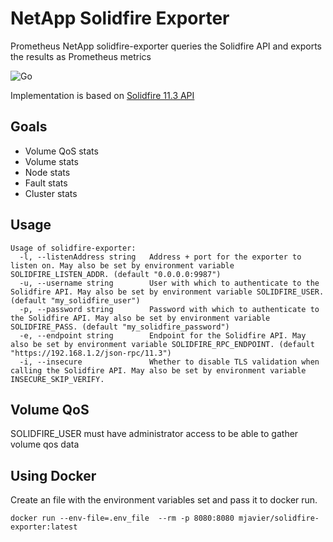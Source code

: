 # NetApp Solidfire Exporter

Prometheus NetApp solidfire-exporter queries the Solidfire API and exports the results as Prometheus metrics

![Go](https://github.com/mjavier2k/solidfire-exporter/workflows/Go/badge.svg?event=push)

Implementation is based on [Solidfire 11.3 API](https://library.netapp.com/ecm/ecm_download_file/ECMLP2856155)

## Goals
- Volume QoS stats
- Volume stats
- Node stats
- Fault stats
- Cluster stats

## Usage

```
Usage of solidfire-exporter:
  -l, --listenAddress string   Address + port for the exporter to listen on. May also be set by environment variable SOLIDFIRE_LISTEN_ADDR. (default "0.0.0.0:9987")
  -u, --username string        User with which to authenticate to the Solidfire API. May also be set by environment variable SOLIDFIRE_USER. (default "my_solidfire_user")
  -p, --password string        Password with which to authenticate to the Solidfire API. May also be set by environment variable SOLIDFIRE_PASS. (default "my_solidfire_password")
  -e, --endpoint string        Endpoint for the Solidfire API. May also be set by environment variable SOLIDFIRE_RPC_ENDPOINT. (default "https://192.168.1.2/json-rpc/11.3")
  -i, --insecure               Whether to disable TLS validation when calling the Solidfire API. May also be set by environment variable INSECURE_SKIP_VERIFY.
```

## Volume QoS

SOLIDFIRE_USER must have administrator access to be able to gather volume qos data


## Using Docker

Create an file with the environment variables set and pass it to docker run. 

```
docker run --env-file=.env_file  --rm -p 8080:8080 mjavier/solidfire-exporter:latest
```

